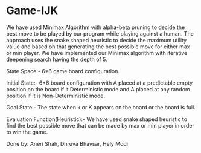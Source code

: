 # Game-IJK


We have used Minimax Algorithm with alpha-beta pruning to decide the best move to be played by our program while
playing against a human. The approach uses the snake shaped heuristic to decide the maximum utility value and based on 
that generating the best possible move for either max or min player. We have implemented our Minimax algorithm with
iterative deepening search having the depth of 5.

State Space:- 6*6 game board configuration.

Initial State:- 6*6 board configuration with A placed at a predictable empty position on the board if it Deterministic mode 
and A placed at any random position if it is Non-Deterministic mode.

Goal State:- The state when k or K appears on the board or the board is full.

Evaluation Function(Heuristic):- We have used snake shaped heuristic to find the best possible move that can be made by
max or min player in order to win the game.


Done by: Aneri Shah, Dhruva Bhavsar, Hely Modi
